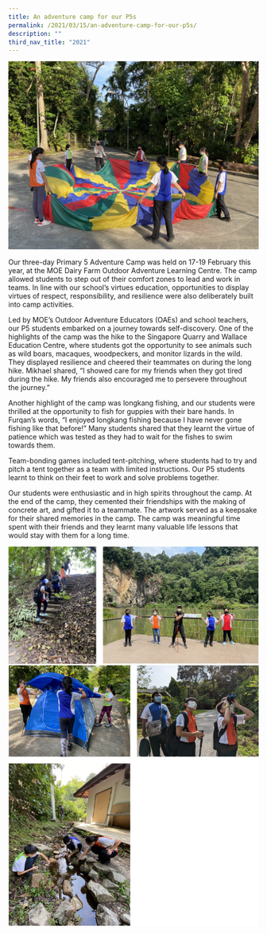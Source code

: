 ```yaml
---
title: An adventure camp for our P5s
permalink: /2021/03/15/an-adventure-camp-for-our-p5s/
description: ""
third_nav_title: "2021"
---
```

<img src="/images/3-Banner-2048x1536.jpg">
<p>Our three-day Primary 5 Adventure Camp was held on 17-19 February this year, at the MOE Dairy Farm Outdoor Adventure Learning Centre. The camp allowed students to step out of their comfort zones to lead and work in teams. In line with our school’s virtues education, opportunities to display virtues of respect, responsibility, and resilience were also deliberately built into camp activities.</p>
<p>Led by MOE’s Outdoor Adventure Educators (OAEs) and school teachers, our P5 students embarked on a journey towards self-discovery. One of the highlights of the camp was the hike to the Singapore Quarry and Wallace Education Centre, where students got the opportunity to see animals such as wild boars, macaques, woodpeckers, and monitor lizards in the wild. They displayed resilience and cheered their teammates on during the long hike. Mikhael shared, “I showed care for my friends when they got tired during the hike. My friends also encouraged me to persevere throughout the journey.”</p>
<p>Another highlight of the camp was longkang fishing, and our students were thrilled at the opportunity to fish for guppies with their bare hands. In Furqan’s words, “I enjoyed longkang fishing because I have never gone fishing like that before!” Many students shared that they learnt the virtue of patience which was tested as they had to wait for the fishes to swim towards them.</p>
<p>Team-bonding games included tent-pitching, where students had to try and pitch a tent together as a team with limited instructions. Our P5 students learnt to think on their feet to work and solve problems together.</p>
<p>Our students were enthusiastic and in high spirits throughout the camp. At the end of the camp, they cemented their friendships with the making of concrete art, and gifted it to a teammate. The artwork served as a keepsake for their shared memories in the camp. The camp was meaningful time spent with their friends and they learnt many valuable life lessons that would stay with them for a long time.</p>
<img src="/images/adventure1.png"><br>
<img src="/images/adventure2.png">